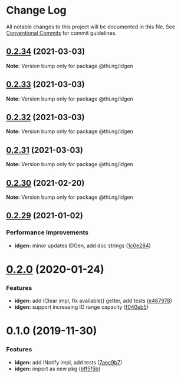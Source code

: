 # Change Log

All notable changes to this project will be documented in this file.
See [Conventional Commits](https://conventionalcommits.org) for commit guidelines.

## [0.2.34](https://github.com/thi-ng/umbrella/compare/@thi.ng/idgen@0.2.33...@thi.ng/idgen@0.2.34) (2021-03-03)

**Note:** Version bump only for package @thi.ng/idgen





## [0.2.33](https://github.com/thi-ng/umbrella/compare/@thi.ng/idgen@0.2.32...@thi.ng/idgen@0.2.33) (2021-03-03)

**Note:** Version bump only for package @thi.ng/idgen





## [0.2.32](https://github.com/thi-ng/umbrella/compare/@thi.ng/idgen@0.2.31...@thi.ng/idgen@0.2.32) (2021-03-03)

**Note:** Version bump only for package @thi.ng/idgen





## [0.2.31](https://github.com/thi-ng/umbrella/compare/@thi.ng/idgen@0.2.30...@thi.ng/idgen@0.2.31) (2021-03-03)

**Note:** Version bump only for package @thi.ng/idgen





## [0.2.30](https://github.com/thi-ng/umbrella/compare/@thi.ng/idgen@0.2.29...@thi.ng/idgen@0.2.30) (2021-02-20)

**Note:** Version bump only for package @thi.ng/idgen





## [0.2.29](https://github.com/thi-ng/umbrella/compare/@thi.ng/idgen@0.2.28...@thi.ng/idgen@0.2.29) (2021-01-02)


### Performance Improvements

* **idgen:** minor updates IDGen, add doc strings ([1c0e284](https://github.com/thi-ng/umbrella/commit/1c0e284e9f48d4a37a55f74db0fb2b6eade9dc89))





# [0.2.0](https://github.com/thi-ng/umbrella/compare/@thi.ng/idgen@0.1.0...@thi.ng/idgen@0.2.0) (2020-01-24)

### Features

* **idgen:** add IClear impl, fix available() getter, add tests ([e467978](https://github.com/thi-ng/umbrella/commit/e467978f7cd3e82b188ce40631f7367d8e9cebdd))
* **idgen:** support increasing ID range capacity ([f040eb5](https://github.com/thi-ng/umbrella/commit/f040eb5cb04e458e753fb37fa4dc2fc32a3e0e8c))

# 0.1.0 (2019-11-30)

### Features

* **idgen:** add INotify impl, add tests ([7aec9b7](https://github.com/thi-ng/umbrella/commit/7aec9b7e7cd0d335e90bd50f5fb47c7b72188fbf))
* **idgen:** import as new pkg ([bff5f5b](https://github.com/thi-ng/umbrella/commit/bff5f5b66d05449c79e5087385bdecc43594a700))
